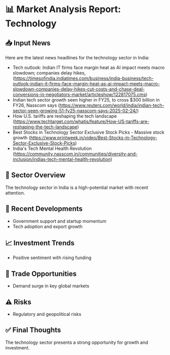 # 📊 Market Analysis Report: Technology

## 📥 Input News
Here are the latest news headlines for the technology sector in India:
- Tech outlook: Indian IT firms face margin heat as AI impact meets macro slowdown; companies delay hikes, (https://timesofindia.indiatimes.com/business/india-business/tech-outlook-indian-it-firms-face-margin-heat-as-ai-impact-meets-macro-slowdown-companies-delay-hikes-cut-costs-and-chase-deal-conversions-in-negotiators-market/articleshow/122817075.cms)
- Indian tech sector growth seen higher in FY25, to cross $300 billion in FY26, Nasscom says (https://www.reuters.com/world/india/indian-tech-sector-seen-growing-51-fy25-nasscom-says-2025-02-24/)
- How U.S. tariffs are reshaping the tech landscape (https://www.techtarget.com/whatis/feature/How-US-tariffs-are-reshaping-the-tech-landscape)
- Best Stocks in Technology Sector Exclusive Stock Picks - Massive stock growth (https://www.printweek.in/video/Best-Stocks-in-Technology-Sector-Exclusive-Stock-Picks)
- India's Tech Mental Health Revolution (https://community.nasscom.in/communities/diversity-and-inclusion/indias-tech-mental-health-revolution)

## 🏢 Sector Overview
The technology sector in India is a high-potential market with recent attention.

## 📰 Recent Developments
- Government support and startup momentum
- Tech adoption and export growth

## 📈 Investment Trends
- Positive sentiment with rising funding

## 💼 Trade Opportunities
- Demand surge in key global markets

## ⚠️ Risks
- Regulatory and geopolitical risks

## ✅ Final Thoughts
The technology sector presents a strong opportunity for growth and investment.
